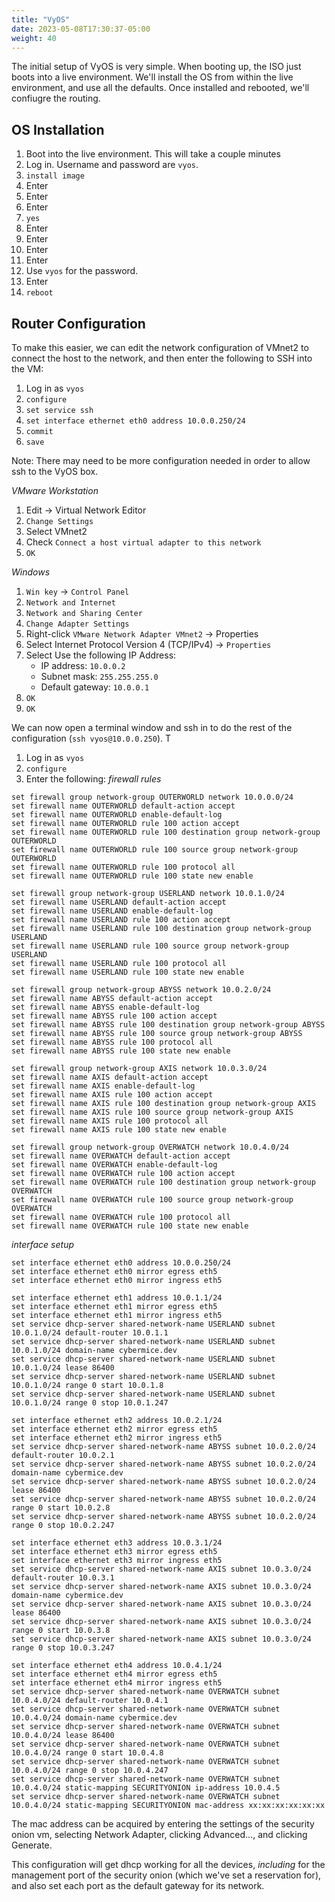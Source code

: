 ```yaml
---
title: "VyOS"
date: 2023-05-08T17:30:37-05:00
weight: 40
---
```


The initial setup of VyOS is very simple. When booting up, the ISO just boots into a live environment. We'll install the OS from within the live environment, and use all the defaults. Once installed and rebooted, we'll confiugre the routing.

## OS Installation

1. Boot into the live environment. This will take a couple minutes
2. Log in. Username and password are `vyos`.
3. `install image`
4. Enter
5. Enter
6. Enter
7. `yes`
8. Enter
9. Enter
10. Enter
11. Enter
12. Use `vyos` for the password.
13. Enter
14. `reboot`

## Router Configuration

To make this easier, we can edit the network configuration of VMnet2 to connect the host to the network, and then enter the following to SSH into the VM:

1. Log in as `vyos`
2. `configure`
3. `set service ssh`
4. `set interface ethernet eth0 address 10.0.0.250/24`
5. `commit`
6. `save`

Note: There may need to be more configuration needed in order to allow ssh to the VyOS box.

*VMware Workstation*
1. Edit -> Virtual Network Editor
2. `Change Settings`
3. Select VMnet2
4. Check `Connect a host virtual adapter to this network`
5. `OK`

*Windows*
1. `Win key` -> `Control Panel`
2. `Network and Internet`
3. `Network and Sharing Center`
4. `Change Adapter Settings`
5. Right-click `VMware Network Adapter VMnet2` -> Properties
6. Select Internet Protocol Version 4 (TCP/IPv4) -> `Properties`
7. Select Use the following IP Address:
    * IP address: `10.0.0.2`
    * Subnet mask: `255.255.255.0`
    * Default gateway: `10.0.0.1`
8. `OK`
9. `OK`

We can now open a terminal window and ssh in to do the rest of the configuration (`ssh vyos@10.0.0.250`). T

1. Log in as `vyos`
2. `configure`
3. Enter the following:
*firewall rules*
```
set firewall group network-group OUTERWORLD network 10.0.0.0/24
set firewall name OUTERWORLD default-action accept
set firewall name OUTERWORLD enable-default-log
set firewall name OUTERWORLD rule 100 action accept
set firewall name OUTERWORLD rule 100 destination group network-group OUTERWORLD
set firewall name OUTERWORLD rule 100 source group network-group OUTERWORLD
set firewall name OUTERWORLD rule 100 protocol all
set firewall name OUTERWORLD rule 100 state new enable

set firewall group network-group USERLAND network 10.0.1.0/24
set firewall name USERLAND default-action accept
set firewall name USERLAND enable-default-log
set firewall name USERLAND rule 100 action accept
set firewall name USERLAND rule 100 destination group network-group USERLAND
set firewall name USERLAND rule 100 source group network-group USERLAND
set firewall name USERLAND rule 100 protocol all
set firewall name USERLAND rule 100 state new enable

set firewall group network-group ABYSS network 10.0.2.0/24
set firewall name ABYSS default-action accept
set firewall name ABYSS enable-default-log
set firewall name ABYSS rule 100 action accept
set firewall name ABYSS rule 100 destination group network-group ABYSS
set firewall name ABYSS rule 100 source group network-group ABYSS
set firewall name ABYSS rule 100 protocol all
set firewall name ABYSS rule 100 state new enable

set firewall group network-group AXIS network 10.0.3.0/24
set firewall name AXIS default-action accept
set firewall name AXIS enable-default-log
set firewall name AXIS rule 100 action accept
set firewall name AXIS rule 100 destination group network-group AXIS
set firewall name AXIS rule 100 source group network-group AXIS
set firewall name AXIS rule 100 protocol all
set firewall name AXIS rule 100 state new enable

set firewall group network-group OVERWATCH network 10.0.4.0/24
set firewall name OVERWATCH default-action accept
set firewall name OVERWATCH enable-default-log
set firewall name OVERWATCH rule 100 action accept
set firewall name OVERWATCH rule 100 destination group network-group OVERWATCH
set firewall name OVERWATCH rule 100 source group network-group OVERWATCH
set firewall name OVERWATCH rule 100 protocol all
set firewall name OVERWATCH rule 100 state new enable
```

*interface setup*
```
set interface ethernet eth0 address 10.0.0.250/24
set interface ethernet eth0 mirror egress eth5
set interface ethernet eth0 mirror ingress eth5

set interface ethernet eth1 address 10.0.1.1/24
set interface ethernet eth1 mirror egress eth5
set interface ethernet eth1 mirror ingress eth5
set service dhcp-server shared-network-name USERLAND subnet 10.0.1.0/24 default-router 10.0.1.1
set service dhcp-server shared-network-name USERLAND subnet 10.0.1.0/24 domain-name cybermice.dev
set service dhcp-server shared-network-name USERLAND subnet 10.0.1.0/24 lease 86400
set service dhcp-server shared-network-name USERLAND subnet 10.0.1.0/24 range 0 start 10.0.1.8
set service dhcp-server shared-network-name USERLAND subnet 10.0.1.0/24 range 0 stop 10.0.1.247

set interface ethernet eth2 address 10.0.2.1/24
set interface ethernet eth2 mirror egress eth5
set interface ethernet eth2 mirror ingress eth5
set service dhcp-server shared-network-name ABYSS subnet 10.0.2.0/24 default-router 10.0.2.1
set service dhcp-server shared-network-name ABYSS subnet 10.0.2.0/24 domain-name cybermice.dev
set service dhcp-server shared-network-name ABYSS subnet 10.0.2.0/24 lease 86400
set service dhcp-server shared-network-name ABYSS subnet 10.0.2.0/24 range 0 start 10.0.2.8
set service dhcp-server shared-network-name ABYSS subnet 10.0.2.0/24 range 0 stop 10.0.2.247

set interface ethernet eth3 address 10.0.3.1/24
set interface ethernet eth3 mirror egress eth5
set interface ethernet eth3 mirror ingress eth5
set service dhcp-server shared-network-name AXIS subnet 10.0.3.0/24 default-router 10.0.3.1
set service dhcp-server shared-network-name AXIS subnet 10.0.3.0/24 domain-name cybermice.dev
set service dhcp-server shared-network-name AXIS subnet 10.0.3.0/24 lease 86400
set service dhcp-server shared-network-name AXIS subnet 10.0.3.0/24 range 0 start 10.0.3.8
set service dhcp-server shared-network-name AXIS subnet 10.0.3.0/24 range 0 stop 10.0.3.247

set interface ethernet eth4 address 10.0.4.1/24
set interface ethernet eth4 mirror egress eth5
set interface ethernet eth4 mirror ingress eth5
set service dhcp-server shared-network-name OVERWATCH subnet 10.0.4.0/24 default-router 10.0.4.1
set service dhcp-server shared-network-name OVERWATCH subnet 10.0.4.0/24 domain-name cybermice.dev
set service dhcp-server shared-network-name OVERWATCH subnet 10.0.4.0/24 lease 86400
set service dhcp-server shared-network-name OVERWATCH subnet 10.0.4.0/24 range 0 start 10.0.4.8
set service dhcp-server shared-network-name OVERWATCH subnet 10.0.4.0/24 range 0 stop 10.0.4.247
set service dhcp-server shared-network-name OVERWATCH subnet 10.0.4.0/24 static-mapping SECURITYONION ip-address 10.0.4.5
set service dhcp-server shared-network-name OVERWATCH subnet 10.0.4.0/24 static-mapping SECURITYONION mac-address xx:xx:xx:xx:xx:xx
```
The mac address can be acquired by entering the settings of the security onion vm, selecting Network Adapter, clicking Advanced..., and clicking Generate.

This configuration will get dhcp working for all the devices, *including* for the management port of the security onion (which we've set a reservation for), and also set each port as the default gateway for its network.